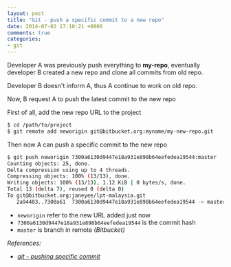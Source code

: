 ```yaml
---
layout: post
title: "Git - push a specific commit to a new repo"
date: 2014-07-02 17:10:21 +0800
comments: true
categories: 
- git
---
```


Developer A was previously push everything to **my-repo**, eventually developer B created a new repo and clone all commits from old repo.

Developer B doesn't inform A, thus A continue to work on old repo.

Now, B request A to push the latest commit to the new repo

First of all, add the new repo URL to the project

```sh
$ cd /path/to/project
$ git remote add neworigin git@bitbucket.org:myname/my-new-repo.git
```

Then now A can push a specific commit to the new repo

```sh
$ git push neworigin 7300a6130d9447e18a931e898b64eefedea19544:master
Counting objects: 25, done.
Delta compression using up to 4 threads.
Compressing objects: 100% (13/13), done.
Writing objects: 100% (13/13), 1.12 KiB | 0 bytes/s, done.
Total 13 (delta 7), reused 0 (delta 0)
To git@bitbucket.org:janeyee/lpt-malaysia.git
   2a94403..7300a61  7300a6130d9447e18a931e898b64eefedea19544 -> master
```

- `neworigin` refer to the new URL added just now
- `7300a6130d9447e18a931e898b64eefedea19544` is the commit hash
- `master` is branch in remote _(Bitbucket)_

_References:_

- _[git - pushing specific commit](http://stackoverflow.com/questions/3230074/git-pushing-specific-commit/3230241#3230241)_
